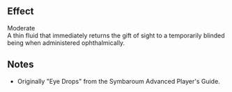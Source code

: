 ## Effect
Moderate<br>A thin fluid that immediately returns the gift of sight to a temporarily blinded being when administered ophthalmically.
## Notes
* Originally "Eye Drops" from the Symbaroum Advanced Player's Guide.